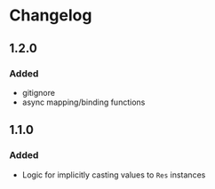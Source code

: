 # Changelog

## 1.2.0

### Added

- gitignore
- async mapping/binding functions

## 1.1.0

### Added

- Logic for implicitly casting values to `Res` instances